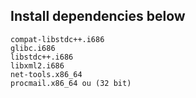 ## Install dependencies below ##

```
compat-libstdc++.i686
glibc.i686
libstdc++.i686
libxml2.i686
net-tools.x86_64
procmail.x86_64 ou (32 bit)
```
